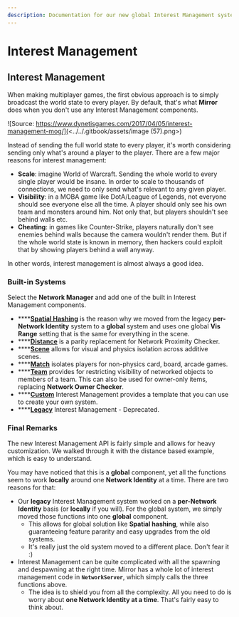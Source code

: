 ```yaml
---
description: Documentation for our new global Interest Management system.
---
```


# Interest Management

## Interest Management

When making multiplayer games, the first obvious approach is to simply broadcast the world state to every player. By default, that's what **Mirror** does when you don't use any Interest Management components.

![Source: https://www.dynetisgames.com/2017/04/05/interest-management-mog/](<../../.gitbook/assets/image (57).png>)

Instead of sending the full world state to every player, it's worth considering sending only what's around a player to the player. There are a few major reasons for interest management:

* **Scale**: imagine World of Warcraft. Sending the whole world to every single player would be insane. In order to scale to thousands of connections, we need to only send what's relevant to any given player.
* **Visibility**: in a MOBA game like DotA/League of Legends, not everyone should see everyone else all the time. A player should only see his own team and monsters around him. Not only that, but players shouldn't see behind walls etc.
* **Cheating**: in games like Counter-Strike, players naturally don't see enemies behind walls because the camera wouldn't render them. But if the whole world state is known in memory, then hackers could exploit that by showing players behind a wall anyway.

In other words, interest management is almost always a good idea.

### Built-in Systems

Select the **Network Manager** and add one of the built in Interest Management components.

* ****[**Spatial Hashing**](spatial-hashing.md) is the reason why we moved from the legacy **per-Network Identity** system to a **global** system and uses one global **Vis Range** setting that is the same for everything in the scene.&#x20;
* ****[**Distance**](distance.md) is a parity replacement for Network Proximity Checker.
* ****[**Scene**](scene.md) allows for visual and physics isolation across additive scenes.
* ****[**Match**](match.md) isolates players for non-physics card, board, arcade games.
* ****[**Team**](team.md) provides for restricting visibility of networked objects to members of a team. This can also be used for owner-only items, replacing **Network Owner Checker**.
* ****[**Custom**](custom.md) Interest Management provides a template that you can use to create your own system.
* ****[**Legacy**](legacy-interest-management.md) Interest Management - Deprecated.

### Final Remarks

The new Interest Management API is fairly simple and allows for heavy customization. We walked through it with the distance based example, which is easy to understand.&#x20;

You may have noticed that this is a **global** component, yet all the functions seem to work **locally** around one **Network Identity** at a time. There are two reasons for that:

* Our **legacy** Interest Management system worked on a **per-Network Identity** basis (or **locally** if you will). For the global system, we simply moved those functions into one **global** component.&#x20;
  * This allows for global solution like **Spatial hashing**, while also guaranteeing feature pararity and easy upgrades from the old systems.
  * It's really just the old system moved to a different place. Don't fear it :)
* Interest Management can be quite complicated with all the spawning and despawning at the right time. Mirror has a whole lot of interest management code in **`NetworkServer`**, which simply calls the three functions above.&#x20;
  * The idea is to shield you from all the complexity. All you need to do is worry about **one Network Identity at a time**. That's fairly easy to think about.
